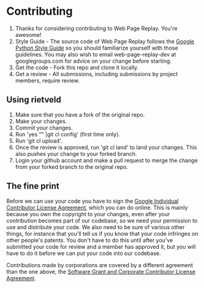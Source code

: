 # Contributing

1. Thanks for considering contributing to Web Page Replay. You're awesome!
2. Style Guide - The source code of Web Page Replay follows the [Google
Python Style
Guide](http://google-styleguide.googlecode.com/svn/trunk/pyguide.html) so you should familiarize yourself with those
guidelines. You may also wish to email web-page-replay-dev at
googlegroups.com for advice on your change before starting.
3. Get the code - Fork this repo and clone it locally.
4. Get a review - All submissions, including submissions by project members,
require review.

## Using rietveld

1. Make sure that you have a fork of the original repo.
2. Make your changes.
3. Commit your changes.
4. Run 'yes "" |git cl config' (first time only).
5. Run 'git cl upload'.
6. Once the review is approved, run 'git cl land' to land your changes. This also
pushes your change to your forked branch.
7. Login your github account and make a pull request to merge the change from
your forked branch to the original repo.

## The fine print

Before we can use your code you have to sign the [Google Individual
Contributor License
Agreement](http://code.google.com/legal/individual-cla-v1.0.html), which you can do online. This is mainly
because you own the copyright to your changes, even after your
contribution becomes part of our codebase, so we need your permission to
use and distribute your code. We also need to be sure of various other
things, for instance that you'll tell us if you know that your code
infringes on other people's patents. You don't have to do this until
after you've submitted your code for review and a member has approved
it, but you will have to do it before we can put your code into our
codebase.

Contributions made by corporations are covered by a different agreement
than the one above, the [Software Grant and Corporate Contributor License
Agreement](http://code.google.com/legal/corporate-cla-v1.0.html).
